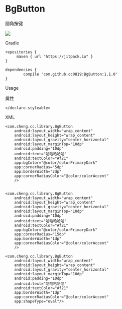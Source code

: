 # BgButton
圆角按键

[![](https://jitpack.io/v/cc0819/BgButton.svg)](https://jitpack.io/#cc0819/BgButton)

Gradle

  	repositories { 
   		 maven { url "https://jitpack.io" }
	} 
  
	dependencies {
	        compile 'com.github.cc0819:BgButton:1.1.0'
	}
 


Usage

属性

<declare-styleable name="BgButton">
        <!--背景颜色-->
        <attr name="bgColor" format="color|reference"/>
        <!--边框颜色-->
        <attr name="cornerRadiusColor" format="color"/>
        <!-- 边框厚度 -->
        <attr name="borderWidth" format="dimension"/>
        <!--圆角半径-->
        <attr name="cornerRadius" format="dimension" />
        <attr name="topLeftRadius" format="dimension"></attr>
        <attr name="topRightRadius" format="dimension"></attr>
        <attr name="bottomLeftRadius" format="dimension"></attr>
        <attr name="bottomRightRadius" format="dimension"></attr>
        <!--形状-->
        <attr name="shapeType" format="enum">
            <enum name="rectangle" value="0"></enum>
            <enum name="oval" value="1"></enum>
        </attr>
        <!-- 虚线长度 -->
        <attr name="borderDashLength" format="dimension"/>
        <!-- 虚线间隙小点长度 -->
        <attr name="borderDashGapSmall" format="dimension"/>
        <!-- 虚线间隙 -->
        <attr name="borderDashGap" format="dimension"/>

    </declare-styleable>


    
XML

    <com.cheng.cc.library.BgButton
        android:layout_width="wrap_content"
        android:layout_height="wrap_content"
        android:layout_gravity="center_horizontal"
        android:layout_marginTop="10dp"
        android:padding="10dp"
        android:text="哈哈哈哈哈"
        android:textColor="#f21"
        app:bgColor="@color/colorPrimaryDark"
        app:cornerRadius="5dp"
        app:borderWidth="2dp"
        app:cornerRadiusColor="@color/colorAccent"
        />


    <com.cheng.cc.library.BgButton
        android:layout_width="wrap_content"
        android:layout_height="wrap_content"
        android:layout_gravity="center_horizontal"
        android:layout_marginTop="10dp"
        android:padding="10dp"
        android:text="哈哈哈哈哈"
        android:textColor="#f21"
        app:bgColor="@color/colorPrimaryDark"
        app:cornerRadius="15dp"
        app:borderWidth="1dp"
        app:cornerRadiusColor="@color/colorAccent"
        />

    <com.cheng.cc.library.BgButton
        android:layout_width="wrap_content"
        android:layout_height="wrap_content"
        android:layout_gravity="center_horizontal"
        android:layout_marginTop="10dp"
        android:padding="10dp"
        android:text="哈哈哈哈哈"
        android:textColor="#f21"
        app:borderWidth="1dp"
        app:cornerRadiusColor="@color/colorAccent"
        app:shapeType="oval"/>



